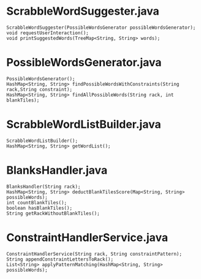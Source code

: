 # ScrabbleWordSuggester.java

	ScrabbleWordSuggester(PossibleWordsGenerator possibleWordsGenerator);
	void requestUserInteraction();
	void printSuggestedWords(TreeMap<String, String> words);

# PossibleWordsGenerator.java
	
	PossibleWordsGenerator();
	HashMap<String, String> findPossibleWordsWithConstraints(String rack,String constraint);
	HashMap<String, String> findAllPossibleWords(String rack, int blankTiles);


# ScrabbleWordListBuilder.java

	ScrabbleWordListBuilder();
	HashMap<String, String> getWordList();


# BlanksHandler.java

	BlanksHandler(String rack);
	HashMap<String, String> deductBlankTilesScore(Map<String, String> possibleWords);
	int countBlankTiles();
	boolean hasBlankTiles();
	String getRackWithoutBlankTiles();


# ConstraintHandlerService.java

	ConstraintHandlerService(String rack, String constraintPattern);
	String appendConstraintLettersToRack();
	List<String> applyPatternMatching(HashMap<String, String> possibleWords);